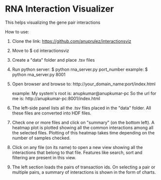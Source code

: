 # RNA Interaction Visualizer

This helps visualizing the gene pair interactions

How to use:

1. Clone the link: https://github.com/anuprulez/interactionsviz

2. Move to $ cd interactionsviz

3. Create a "data" folder and place .tsv files

4. Run python server: $ python rna_server.py port_number
   example: $ python rna_server.py 8001

5. Open browser and browse to: http://your_domain_name:port/index.html
   
   example: My system's root is: anupkumar@anupkumar-pc
   So the url for me is: http://anupkumar-pc:8001/index.html

6. The left-side panel lists all the .tsv files placed in the "data" folder. All these files are converted into HDF files.

7. Check one or more files and click on "summary" (on the bottom left). A heatmap plot is plotted showing all the common interactions among all the selected files. Plotting of this heatmap takes time depending on the number of samples checked.

8. Click on any file (on its name) to open a new view showing all the interactions that belong to that file. Features like search, sort and filtering are present in this view.

9. The left section loads the pairs of transaction ids. On selecting a pair or multiple pairs, a summary of interactions is shown in the form of charts.
